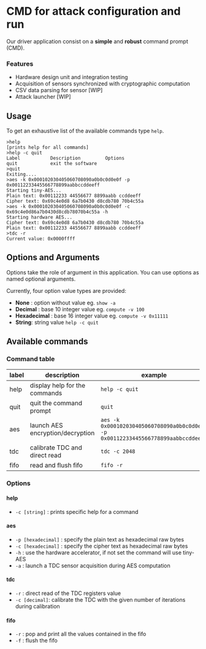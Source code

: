# CMD for attack configuration and run

Our driver application consist on a **simple** and **robust** command prompt (CMD).

### Features

- Hardware design unit and integration testing
- Acquisition of sensors synchronized with cryptographic computation
- CSV data parsing for sensor [WIP]
- Attack launcher [WIP]


## Usage

To get an exhaustive list of the available commands type `help`.
```
>help
[prints help for all commands]
>help -c quit
Label           Description         Options
quit            exit the software   
>quit
Exiting....
>aes -k 0x000102030405060708090a0b0c0d0e0f -p 0x00112233445566778899aabbccddeeff
Starting tiny-AES...
Plain text: 0x00112233 44556677 8899aabb ccddeeff
Cipher text: 0x69c4e0d8 6a7b0430 d8cdb780 70b4c55a
>aes -k 0x000102030405060708090a0b0c0d0e0f -c 0x69c4e0d86a7b0430d8cdb78070b4c55a -h
Starting hardware AES...
Cipher text: 0x69c4e0d8 6a7b0430 d8cdb780 70b4c55a
Plain text: 0x00112233 44556677 8899aabb ccddeeff
>tdc -r
Current value: 0x0000ffff
```

## Options and Arguments

Options take the role of argument in this application.
You can use options as named optional arguments.

Currently, four option value types are provided:

- **None** : option without value eg. `show -a`
- **Decimal** : base 10 integer value eg. `compute -v 100`
- **Hexadecimal** : base 16 integer value eg. `compute -v 0x11111`
- **String**: string value `help -c quit`

## Available commands

### Command table
| label 	| description                      	| example                                                                           	|
|-------	|----------------------------------	|-----------------------------------------------------------------------------------	|
| help  	| display help for the commands    	| `help -c quit`                                                                        |
| quit  	| quit the command prompt         	| `quit`                                                                            	|
| aes   	| launch AES encryption/decryption 	| `aes -k 0x000102030405060708090a0b0c0d0e0f -p 0x00112233445566778899aabbccddeeff` 	|
| tdc   	| calibrate TDC and direct read    	| `tdc -c 2048`                                                                     	|
| fifo   	| read and flush fifo           	| `fifo -r`                                                                         	|
### Options

#### help
- `-c [string]` : prints specific help for a command

#### aes
- `-p [hexadecimal]` : specify the plain text as hexadecimal raw bytes
- `-c [hexadecimal]` : specify the cipher text as hexadecimal raw bytes
- `-h` : use the hardware accelerator, if not set the command will use tiny-AES
- `-a` : launch a TDC sensor acquisition during AES computation

#### tdc
- `-r` : direct read of the TDC registers value
- `-c [decimal]`: calibrate the TDC with the given number of iterations during calibration

#### fifo
- `-r` : pop and print all the values contained in the fifo
- `-f` : flush the fifo